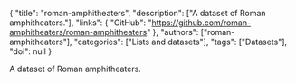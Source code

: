 {
  "title": "roman-amphitheaters",
  "description": ["A dataset of Roman amphitheaters."],
  "links": {
    "GitHub": "https://github.com/roman-amphitheaters/roman-amphitheaters"
  },
  "authors": ["roman-amphitheaters"],
  "categories": ["Lists and datasets"],
  "tags": ["Datasets"],
  "doi": null
}

<!-- Generated by csv2md.R – do not edit by hand -->

A dataset of Roman amphitheaters.